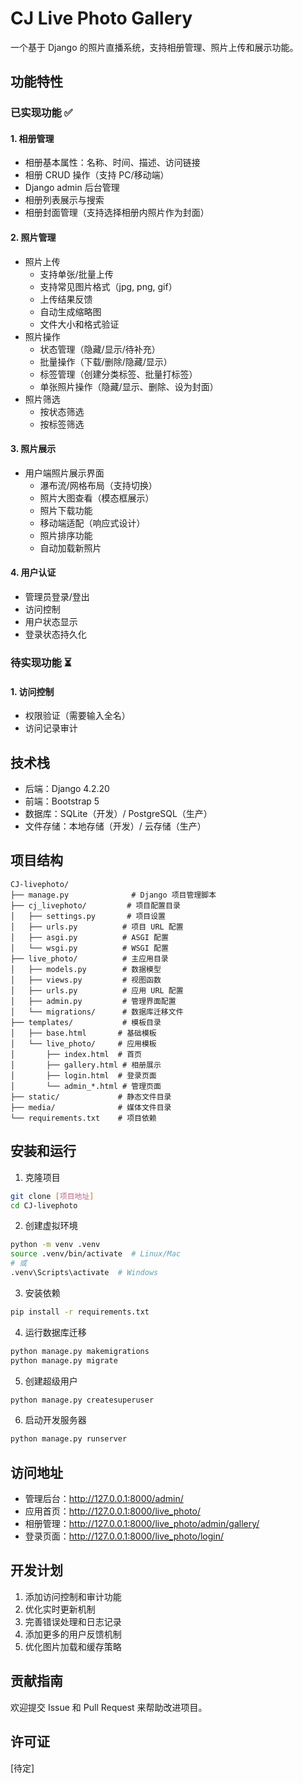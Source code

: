 # CJ Live Photo Gallery

一个基于 Django 的照片直播系统，支持相册管理、照片上传和展示功能。

## 功能特性

### 已实现功能 ✅

#### 1. 相册管理
- 相册基本属性：名称、时间、描述、访问链接
- 相册 CRUD 操作（支持 PC/移动端）
- Django admin 后台管理
- 相册列表展示与搜索
- 相册封面管理（支持选择相册内照片作为封面）

#### 2. 照片管理
- 照片上传
  - 支持单张/批量上传
  - 支持常见图片格式（jpg, png, gif）
  - 上传结果反馈
  - 自动生成缩略图
  - 文件大小和格式验证
- 照片操作
  - 状态管理（隐藏/显示/待补充）
  - 批量操作（下载/删除/隐藏/显示）
  - 标签管理（创建分类标签、批量打标签）
  - 单张照片操作（隐藏/显示、删除、设为封面）
- 照片筛选
  - 按状态筛选
  - 按标签筛选

#### 3. 照片展示
- 用户端照片展示界面
  - 瀑布流/网格布局（支持切换）
  - 照片大图查看（模态框展示）
  - 照片下载功能
  - 移动端适配（响应式设计）
  - 照片排序功能
  - 自动加载新照片

#### 4. 用户认证
- 管理员登录/登出
- 访问控制
- 用户状态显示
- 登录状态持久化

### 待实现功能 ⏳

#### 1. 访问控制
- 权限验证（需要输入全名）
- 访问记录审计

## 技术栈

- 后端：Django 4.2.20
- 前端：Bootstrap 5
- 数据库：SQLite（开发）/ PostgreSQL（生产）
- 文件存储：本地存储（开发）/ 云存储（生产）

## 项目结构

```
CJ-livephoto/
├── manage.py              # Django 项目管理脚本
├── cj_livephoto/         # 项目配置目录
│   ├── settings.py       # 项目设置
│   ├── urls.py          # 项目 URL 配置
│   ├── asgi.py          # ASGI 配置
│   └── wsgi.py          # WSGI 配置
├── live_photo/          # 主应用目录
│   ├── models.py        # 数据模型
│   ├── views.py         # 视图函数
│   ├── urls.py          # 应用 URL 配置
│   ├── admin.py         # 管理界面配置
│   └── migrations/      # 数据库迁移文件
├── templates/           # 模板目录
│   ├── base.html       # 基础模板
│   └── live_photo/     # 应用模板
│       ├── index.html  # 首页
│       ├── gallery.html # 相册展示
│       ├── login.html  # 登录页面
│       └── admin_*.html # 管理页面
├── static/             # 静态文件目录
├── media/              # 媒体文件目录
└── requirements.txt    # 项目依赖
```

## 安装和运行

1. 克隆项目
```bash
git clone [项目地址]
cd CJ-livephoto
```

2. 创建虚拟环境
```bash
python -m venv .venv
source .venv/bin/activate  # Linux/Mac
# 或
.venv\Scripts\activate  # Windows
```

3. 安装依赖
```bash
pip install -r requirements.txt
```

4. 运行数据库迁移
```bash
python manage.py makemigrations
python manage.py migrate
```

5. 创建超级用户
```bash
python manage.py createsuperuser
```

6. 启动开发服务器
```bash
python manage.py runserver
```

## 访问地址

- 管理后台：http://127.0.0.1:8000/admin/
- 应用首页：http://127.0.0.1:8000/live_photo/
- 相册管理：http://127.0.0.1:8000/live_photo/admin/gallery/
- 登录页面：http://127.0.0.1:8000/live_photo/login/

## 开发计划

1. 添加访问控制和审计功能
2. 优化实时更新机制
3. 完善错误处理和日志记录
4. 添加更多的用户反馈机制
5. 优化图片加载和缓存策略

## 贡献指南

欢迎提交 Issue 和 Pull Request 来帮助改进项目。

## 许可证

[待定]
